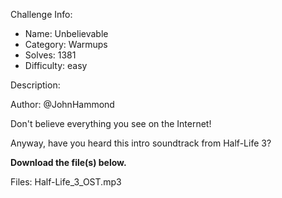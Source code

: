 
Challenge Info:
 - Name: Unbelievable
 - Category: Warmups    
 - Solves: 1381
 - Difficulty: easy


 Description:

 Author: @JohnHammond  
  
Don't believe everything you see on the Internet!   
  
 Anyway, have you heard this intro soundtrack from Half\-Life 3?   
  
 **Download the file(s) below.**


 Files: Half-Life_3_OST.mp3
